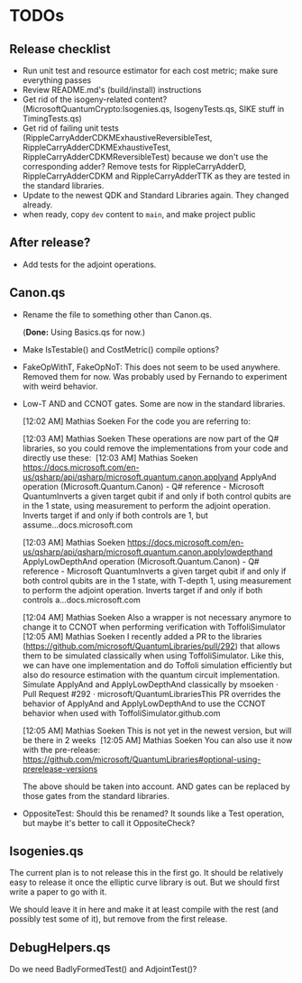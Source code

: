 ﻿# TODOs

## Release checklist

- Run unit test and resource estimator for each cost metric; make sure everything passes
- Review README.md's (build/install) instructions
- Get rid of the isogeny-related content? (MicrosoftQuantumCrypto:Isogenies.qs, IsogenyTests.qs, SIKE stuff in TimingTests.qs)
- Get rid of failing unit tests (RippleCarryAdderCDKMExhaustiveReversibleTest, RippleCarryAdderCDKMExhaustiveTest, RippleCarryAdderCDKMReversibleTest) because we don't use the corresponding adder?
Remove tests for RippleCarryAdderD, RippleCarryAdderCDKM and RippleCarryAdderTTK as they are tested in the standard libraries.
- Update to the newest QDK and Standard Libraries again. They changed already.
- when ready, copy `dev` content to `main`, and make project public

## After release?

- Add tests for the adjoint operations.

## Canon.qs

- Rename the file to something other than Canon.qs. 
    
    (**Done:** Using Basics.qs for now.)

- Make IsTestable() and CostMetric() compile options?

- FakeOpWithT, FakeOpNoT: This does not seem to be used anywhere. Removed them for now. Was probably used by Fernando to experiment with weird behavior.

- Low-T AND and CCNOT gates. Some are now in the standard libraries.

    [12:02 AM] Mathias Soeken
    For the code you are referring to:

    [12:03 AM] Mathias Soeken
    These operations are now part of the Q# libraries, so you could remove the implementations from your code and directly use these:
​
    [12:03 AM] Mathias Soeken
    <https://docs.microsoft.com/en-us/qsharp/api/qsharp/microsoft.quantum.canon.applyand>
    ApplyAnd operation (Microsoft.Quantum.Canon) - Q# reference - Microsoft QuantumInverts a given target qubit if and only if both control qubits are in the 1 state, using measurement to perform the adjoint operation. Inverts target if and only if both controls are 1, but assume...docs.microsoft.com

    ​[12:03 AM] Mathias Soeken
    <https://docs.microsoft.com/en-us/qsharp/api/qsharp/microsoft.quantum.canon.applylowdepthand>
    ApplyLowDepthAnd operation (Microsoft.Quantum.Canon) - Q# reference - Microsoft QuantumInverts a given target qubit if and only if both control qubits are in the 1 state, with T-depth 1, using measurement to perform the adjoint operation. Inverts target if and only if both controls a...docs.microsoft.com

    ​[12:04 AM] Mathias Soeken
    Also a wrapper is not necessary anymore to change it to CCNOT when performing verification with ToffoliSimulator
​
    [12:05 AM] Mathias Soeken
    I recently added a PR to the libraries (<https://github.com/microsoft/QuantumLibraries/pull/292>) that allows them to be simulated classically when using ToffoliSimulator. Like this, we can have one implementation and do Toffoli simulation efficiently but also do resource estimation with the quantum circuit implementation.
    Simulate ApplyAnd and ApplyLowDepthAnd classically by msoeken · Pull Request #292 · microsoft/QuantumLibrariesThis PR overrides the behavior of ApplyAnd and ApplyLowDepthAnd to use the CCNOT behavior when used with ToffoliSimulator.github.com

    [12:05 AM] Mathias Soeken
    This is not yet in the newest version, but will be there in 2 weeks
​
    [12:05 AM] Mathias Soeken
    You can also use it now with the pre-release: <https://github.com/microsoft/QuantumLibraries#optional-using-prerelease-versions>

    The above should be taken into account. AND gates can be replaced by those gates from the standard libraries.

- OppositeTest: Should this be renamed? It sounds like a Test operation, but maybe it's better to call it OppositeCheck?

## Isogenies.qs

The current plan is to not release this in the first go. It should be relatively easy to release it once the elliptic curve library is out. But we should first write a paper to go with it.

We should leave it in here and make it at least compile with the rest (and possibly test some of it), but remove from the first release.

## DebugHelpers.qs

Do we need BadlyFormedTest() and AdjointTest()? 